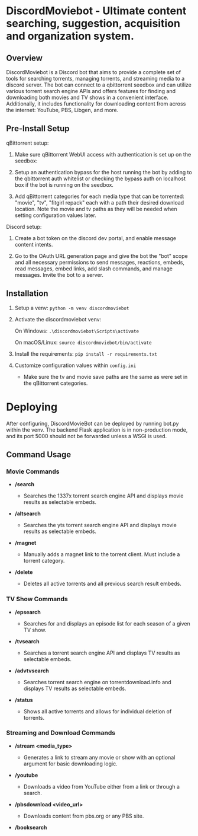 # DiscordMoviebot - Ultimate content searching, suggestion, acquisition and organization system. 

## Overview

DiscordMoviebot is a Discord bot that aims to provide a complete set of tools for searching torrents, managing torrents, and streaming media to a discord server. The bot can connect to a qbittorrent seedbox and can utilize various torrent search engine APIs and offers features for finding and downloading both movies and TV shows in a convenient interface. Additionally, it includes functionality for downloading content from across the internet: YouTube, PBS, Libgen, and more.

## Pre-Install Setup
qBittorrent setup:

1) Make sure qBittorrent WebUI access with authentication is set up on the seedbox:

2) Setup an authentication bypass for the host running the bot by adding to the qbittorrent auth whitelist or checking the bypass auth on localhost box if the bot is running on the seedbox.

3) Add qBittorrent categories for each media type that can be torrented: "movie", "tv", "fitgirl repack" each with a path their desired download location. Note the movie and tv paths as they will be needed when setting configuration values later.

Discord setup:

1) Create a bot token on the discord dev portal, and enable message content intents.
   
3) Go to the OAuth URL generation page and give the bot the "bot" scope and all necessary permissions to send messages, reactions, embeds, read messages, embed links, add slash commands, and manage messages. Invite the bot to a server.

## Installation

1) Setup a venv:
  `python -m venv discordmoviebot`

2) Activate the discordmoviebot venv:
   
    On Windows:
     `.\discordmoviebot\Scripts\activate`
      
    On macOS/Linux:
      `source discordmoviebot/bin/activate`

3) Install the requirements:
   `pip install -r requirements.txt`

4) Customize configuration values within `config.ini`
     - Make sure the tv and movie save paths are the same as were set in the qBittorrent categories.

# Deploying

  After configuring, DiscordMovieBot can be deployed by running bot.py within the venv. The backend Flask application is in non-production mode, and its port 5000 should not be forwarded unless a WSGI is used.

## Command Usage

### Movie Commands

- **/search <Movie Title>**
  - Searches the 1337x torrent search engine API and displays movie results as selectable embeds.

- **/altsearch <Movie Title>**
  - Searches the yts torrent search engine API and displays movie results as selectable embeds.

- **/magnet <Magnet link> <category>**
  - Manually adds a magnet link to the torrent client. Must include a torrent category.

- **/delete**
  - Deletes all active torrents and all previous search result embeds.

### TV Show Commands

- **/epsearch <TV Show Title>**
  - Searches for and displays an episode list for each season of a given TV show.

- **/tvsearch <TV Show Title SnnEnn>**
  - Searches a torrent search engine API and displays TV results as selectable embeds.

- **/advtvsearch <Movie Title>**
  - Searches torrent search engine on torrentdownload.info and displays TV results as selectable embeds.

- **/status**
  - Shows all active torrents and allows for individual deletion of torrents.

### Streaming and Download Commands

- **/stream <query> <media_type> <optional download bool>**
  - Generates a link to stream any movie or show with an optional argument for basic downloading logic.

- **/youtube <YouTube title or link>**
  - Downloads a video from YouTube either from a link or through a search.

- **/pbsdownload <video_url>**
  - Downloads content from pbs.org or any PBS site.

- **/booksearch <title> <fiction/non-fiction>**
  - Searches and downloads books from libgen.

- **/simplebooksearch <title> **
  - Searches books from annas-archive without downloading them.

- **/pdfdownload <link> <filename> **
  - download books from a direct download link with a filename excluding the extension.

### Suggestion Commands

- **/suggest <Genre>**
  - Suggests a random movie based on genre by calling an API.

- **/aisuggest <Movie Title>**
  - Suggests a similar movie given a movie title by calling the g4f API.

- **/pick <Movie Title>**
  - Adds user picks to a queue.

- **/diceroll <[optional int]d[int]>**
  - Rolls dice based on user input and displays result.
 
### Debug Commands

- **/debug**
  - Displays the debug menu.
